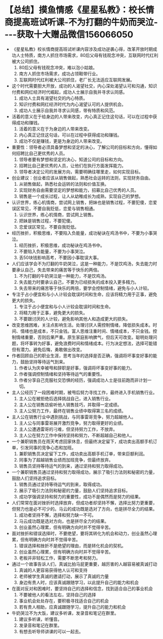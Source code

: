 # 【总结】摸鱼情感《星星私教》：校长情商提高班试听课-不为打翻的牛奶而哭泣----获取十大赠品微信156066050

-   《星星私教》校长情商提高班试听课内容涉及成功逆袭心得，改革开放时期成功人士特质，南方人抓住市场需求，80后父母有钱观念冲突，互联网时代红利被大公司抓住。
    1.  80后父母有钱观念冲突，难以泡小姑娘。
    2.  南方人抓住市场需求，成功占领鞋带行业。
    3.  互联网时代红利被大公司抓住，老厂长无法适应互联网发展。
-   这个时代需要胆大开放，成功的人渴望社交，内心深处渴望认可和沟通，知识付费和网红经济时代崛起，成功人士展示自我并寻求认同感。
    1.  成功人士具有渴望社交的内心特质。
    2.  知识付费和网红经济时代为内心渴望认可的人提供机会。
    3.  成功人士展示自我并寻求认同感，带有特质和风范。
-   活着的意义在于给身边的人带来改变，内心真正记住这句话，可以在过程中获得成功和赚钱。
    1.  活着的意义在于为身边的人带来改变。
    2.  内心真正记住这句话，可以在过程中获得成功和赚钱。
    3.  成功不仅是赚钱，更是为身边的人带来改变。
-   重要性：领导者必须具备梦想和坚定的决心，了解公司的目标和方向，懂得如何招聘比自己更优秀的人员。
    1.  领导者要有梦想和坚定的决心，知道公司的目标和方向。
    2.  招聘比自己更优秀的人员，让他们在执行方面发挥能力。
    3.  领导者决定公司的发展方向，需要明确往哪里走，如何实现目标。
-   创业建议：创业者应该从销售做起，熟悉社会运转的法则，实现财务自由。
    1.  从销售做起，熟悉社会运转的法则和价值互换。
    2.  实现财务自由需要坚定的梦想和能力，招募比自己优秀的人员。
    3.  销售是一个成长过程，让人从幼稚成长为成熟，实现自己的梦想。
-   认识世界，练心机情商，尝试网上销售，把妹也是销售过程，不要犯傻，恋爱误区常见，不要自我贬低，恋爱与销售相通。
    1.  认识世界，练心机情商，尝试网上销售。
    2.  把妹是销售过程，不要犯傻。
    3.  恋爱误区常见，不要自我贬低。
-   经历挫折，积极思维，不要陷入负能量，成功秘诀在鸡汤书中，不要为小事哭泣。
    1.  经历挫折，积极思维，成功秘诀在鸡汤书中。
    2.  不要陷入负能量，不要为小事哭泣。
    3.  丢50块钱影响高考，不要因小事耽误大事。
-   人们应该学会不为打翻的牛奶哭泣，这是一种能力，不是饮鸡汤，失去能力时要承认自己，失去带来的痛苦等于快乐的两倍。
    1.  不为打翻的牛奶哭泣是一种能力，不是饮鸡汤。
    2.  失去能力时要承认自己，不要为已经损失的成本投入更多精力。
    3.  失去带来的痛苦等于快乐的两倍，要学会控制情绪，避免与小人计较。
-   专注于占小便宜和与小人计较会耽误时间和生命，应该将精力用于正事，避免更大的损失。
    1.  专注于占小便宜和与小人计较会耽误时间和生命。
    2.  将精力用于正事，避免更大的损失。
    3.  不要跟讨厌的人计较，避免影响其他人和造成更大的损失。
-   改变思维困难，关注点影响生活。处理讨厌人需控制情绪，降低损失成本。时间、情绪也是成本，不只金钱。富人思维注重时间、情绪成本，不只金钱。控制情绪重要，否则后果严重。原生家庭影响脾气，但后天可改变。聪明处理问题，将坏事转为好事，避免浪费时间和情绪成本。行为决定想法，选择可能错但有潜力。避免后悔，勇敢做出改变。
-   作者回顾自己的职业生涯，思考当年的选择是否正确，强调将坏事变好事的能力，鼓励坚持等待运气到来。
    1.  作者认为庆幸被甩和辞职是好事，强调将坏事变好事的能力。
    2.  作者强调控制情绪和坚持等待运气的重要性。
    3.  作者分享自己克服社交恐惧的经历，强调成功人士是往前跑而非计划一切。
-   主人公经历了一段困难时期，被甩后努力寻找工作，最终进入手机销售行业。
    1.  主人公在被拒绝后选择挑战自己，进入销售行业。
    2.  主人公在销售店偷听他人销售技巧，并取得一定成绩。
    3.  主人公努力工作，最终在销售业绩中取得第三名的成绩。
-   主人公在销售行业中遇到挑战，与同事雷哥竞争，努力超越他人。
    1.  主人公与同事雷哥展开激烈竞争，努力取得更好的业绩。
    2.  主人公遭遇雷哥的刁难，但坚持努力工作，不放弃。
    3.  主人公在努力工作中保持坚持和努力，不断超越自己和他人。
-   一个兼职销售员在雨天考虑回家休息，但最终决定留下，成功卖出高额手机订单，引发同事的竞争心态和加班。 
    1.  兼职销售员决定留下工作，成功卖出高额手机订单，带来巨额利润。
    2.  同事为了超越销售业绩而加班竞争，但最终放弃。
    3.  销售员坚持等待运气的到来，通过坚持和努力取得成功。
-   一个兼职销售员通过坚持和努力取得成功，展示了吸引力法则和秘密的力量，鼓励人们坚持追求目标。 
    1.  销售员通过坚持等待运气的到来，取得成功。
    2.  展示了吸引力法则和秘密的力量，鼓励人们坚持追求目标。
    3.  成功学强调坚持和努力的重要性，成功不是偶然而是努力的结果。
-   人们常常在面对挫折时选择放弃，但成功者却坚持不懈，选择比努力更重要，但努力也是必不可少的。马云的成功既是选对了方向，也是拼尽全力的结果。
    1.  成功者坚持不懈，选择和努力缺一不可。
    2.  马云成功既是选对方向，也是拼尽全力的结果。
    3.  创业虽然心理累，但有明确方向时并不觉得辛苦。
-   面对挫折和错误选择时，不要绝望，要将其转化为机会和动力，创业虽然心理累，但有明确方向时并不觉得辛苦。
    1.  错误选择和挫折不是绝望的理由，而是转化机会的契机。
    2.  创业虽然心理累，但有明确方向时并不觉得辛苦。
    3.  老板并非轻松工作，需要不断思考和努力。
-   通过一个故事告诉人们，真诚比拍马屁更重要，越厉害的人越容易被真诚打动
    1.  真诚的人更容易获得他人认可和支持
    2.  老师被学生真诚的邀请打动，展示了真诚的力量
    3.  身边有贵人时，应该真诚跟随学习，以此提升自己的能力和机会
-   在面对反对和困难时，要坚持自己的选择和信念，找到适合自己的事业机会
    1.  不要被他人的看法左右，坚持自己的选择
    2.  事业机会处处存在，要积极寻找适合自己的机会
    3.  若有贵人相助，应真诚跟随学习，提升自己的能力和机会
-   牛奶哭泣不为大饭，建议多听课，发录音和笔记在群里。
    1.  建议多听课，听懂音。
    2.  发录音和笔记在群里。
    3.  有想去听导师讲课的可以一起去。